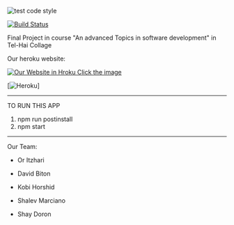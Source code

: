 ![test code style](https://github.com/shayd2110/weatherFinalProject/workflows/test%20code%20style/badge.svg)

[![Build Status](https://travis-ci.com/shayd2110/weatherFinalProject.svg?branch=master)](https://travis-ci.com/shayd2110/weatherFinalProject)

Final Project in course "An advanced Topics in software development" in Tel-Hai Collage

Our heroku website:

[![Our Website in Hroku Click the image](https://static.wixstatic.com/media/2e9396_103b37a8b01043a2a5b297b20c2b2e68~mv2.png/v1/fill/w_925,h_534,al_c,q_90,usm_0.66_1.00_0.01/2e9396_103b37a8b01043a2a5b297b20c2b2e68~mv2.webp)](https://weather-final-project.herokuapp.com)

[![Heroku](http://heroku-badge.herokuapp.com/?app=weather-final-project)]

---

TO RUN THIS APP

1. npm run postinstall
2. npm start

---

Our Team:

-   Or Itzhari

-   David Biton

-   Kobi Horshid

-   Shalev Marciano

-   Shay Doron
